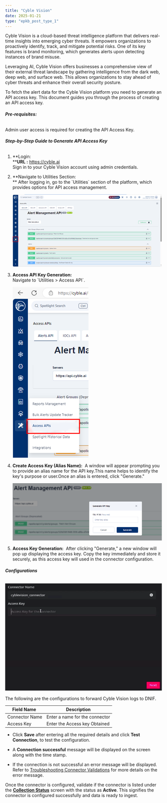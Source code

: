 ```yaml
---
title: "Cyble Vision"
date: 2025-01-21
type: "epkb_post_type_1"
---
```


Cyble Vision is a cloud-based threat intelligence platform that delivers real-time insights into emerging cyber threats. It empowers organizations to proactively identify, track, and mitigate potential risks. One of its key features is brand monitoring, which generates alerts upon detecting instances of brand misuse.

Leveraging AI, Cyble Vision offers businesses a comprehensive view of their external threat landscape by gathering intelligence from the dark web, deep web, and surface web. This allows organizations to stay ahead of cyber threats and enhance their overall security posture.

To fetch the alert data for the Cyble Vision platform you need to generate an API access key. This document guides you through the process of creating an API access key.

###### **Pre-requisites:**

Admin user access is required for creating the API Access Key.

###### **Step-by-Step Guide to Generate API Access Key**

1. **Login:  
    ****URL :** https://cyble.ai  
    Sign in to your Cyble Vision account using admin credentials.

3. **Navigate to Utilities Section:  
    ** After logging in, go to the \`Utilities\` section of the platform, which provides options for API access management.  
      
      
    ![](./cyble-vision-img/cyble-vision-1.png)  
      
    

5. **Access API Key Generation:**    
    Navigate to \`Utilities > Access API\`.  
      
      
    ![](./cyble-vision-img/cyble-vision-2.png)  
      
    

7. **Create Access Key (Alias Name):**  A window will appear prompting you to provide an alias name for the API key.This name helps to identify the key's purpose or user.Once an alias is entered, click "Generate."  
      
      
    ![](./cyble-vision-img/cyble-vision-3.png)  
      
    

9. **Access Key Generation:**  After clicking "Generate," a new window will pop up displaying the access key. Copy the key immediately and store it securely, as this access key will used in the connector configuration.

###### **Configurations**

![image 1-Nov-16-2023-10-41-05-1935-AM](./cyble-vision-img/cyble-vision-4.webp)

The following are the configurations to forward Cyble Vision logs to DNIF.‌

| **Field Name**  | **Description** |
| --- | --- |
| Connector Name | Enter a name for the connector |
| Access Key | Enter the Access key Obtained |

- Click **Save** after entering all the required details and click **Test Connection**, to test the configuration.

- A **Connection successful** message will be displayed on the screen along with the time stamp.

- If the connection is not successful an error message will be displayed. Refer to [Troubleshooting Connector Validations](https://dnif.it/kb/troubleshooting-and-debugging/troubleshooting-connector-validations/) for more details on the error message.

Once the connector is configured, validate if the connector is listed under the **[Collection Status](https://dnif.it/kb/operations/collection-status/)** screen with the status as **Active**. This signifies the connector is configured successfully and data is ready to ingest.
